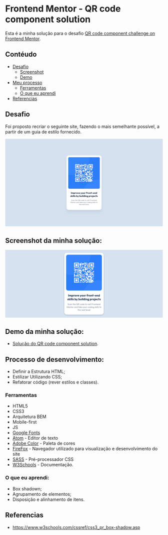# Frontend Mentor - QR code component solution
Esta é a minha solução para o desafio [QR code component challenge on Frontend Mentor](https://www.frontendmentor.io/challenges/qr-code-component-iux_sIO_H).

## Contéudo

- [Desafio](#desafio)
    - [Screenshot](#screenshot)
    - [Demo](#demo)
- [Meu processo](#meu-processo)
    - [Ferramentas](#ferramentas)
    - [O que eu aprendi](#o-que-eu-aprendi)
- [Referencias](#referencia)


## Desafio
Foi proposto recriar o seguinte site, fazendo o mais semelhante possível, a partir de um guia de estilo fornecido.

![](./design/desktop-design.jpg)

## Screenshot da minha solução:

![](./design/solucao-desktop.png)


## Demo da minha solução:

- [Solução do QR code component solution](link_desafio_git_page).

## Processo de desenvolvimento:
- Definir a Estrutura HTML;
- Estilizar Utilizando CSS;
- Refatorar código (rever estilos e classes).

### Ferramentas

- HTML5
- CSS3
- Arquitetura BEM
- Mobile-first
- JS
- [Google Fonts](https://fonts.google.com)
- [Atom](https://atom.io/) - Editor de texto
- [Adobe Color](https://color.adobe.com/pt/create/color-wheel) - Paleta de cores
- [FireFox](https://www.mozilla.org/pt-BR/firefox/new/) - Navegador utilizado para visualização e desenvolvimento do site
- [SASS](https://sass-lang.com/) - Pré-processador CSS
- [W3Schools](https://www.w3schools.com/) - Documentação.


### O que eu aprendi:

- Box shadown;
- Agrupamento de elementos;
- Disposição e alinhamento de itens.

## Referencias
- https://www.w3schools.com/cssref/css3_pr_box-shadow.asp
